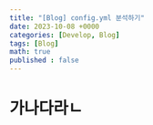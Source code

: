 ```yaml
---
title: "[Blog] config.yml 분석하기"
date: 2023-10-08 +0000
categories: [Develop, Blog]
tags: [Blog]
math: true
published : false
---
```


# 가나다라ㄴ
